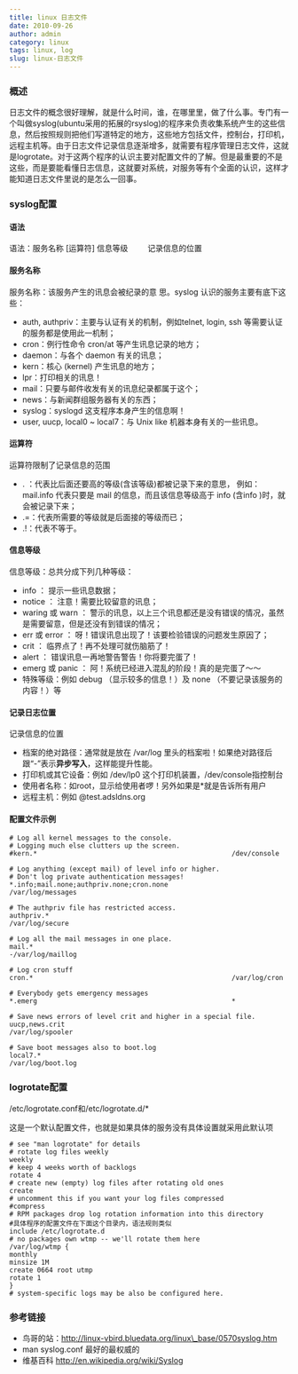 ```yaml
---
title: linux 日志文件
date: 2010-09-26
author: admin
category: linux
tags: linux, log
slug: linux-日志文件
---
```


### 概述

日志文件的概念很好理解，就是什么时间，谁，在哪里里，做了什么事。专门有一个叫做syslog(ubuntu采用的拓展的rsyslog)的程序来负责收集系统产生的这些信息，然后按照规则把他们写道特定的地方，这些地方包括文件，控制台，打印机，远程主机等。由于日志文件记录信息逐渐增多，就需要有程序管理日志文件，这就是logrotate。对于这两个程序的认识主要对配置文件的了解。但是最重要的不是这些，而是要能看懂日志信息，这就要对系统，对服务等有个全面的认识，这样才能知道日志文件里说的是怎么一回事。

### syslog配置

#### 语法

语法：服务名称 [运算符] 信息等级         记录信息的位置

#### 服务名称

服务名称：该服务产生的讯息会被纪录的意 思。syslog
认识的服务主要有底下这些：

-   auth, authpriv：主要与认证有关的机制，例如telnet, login, ssh
    等需要认证的服务都是使用此一机制；
-   cron：例行性命令 cron/at 等产生讯息记录的地方；
-   daemon：与各个 daemon 有关的讯息；
-   kern：核心 (kernel) 产生讯息的地方；
-   lpr：打印相关的讯息！
-   mail：只要与邮件收发有关的讯息纪录都属于这个；
-   news：与新闻群组服务器有关的东西；
-   syslog：syslogd 这支程序本身产生的信息啊！
-   user, uucp, local0 \~ local7：与 Unix like 机器本身有关的一些讯息。

#### 运算符

运算符限制了记录信息的范围

-   . ：代表比后面还要高的等级(含该等级)都被记录下来的意思，
    例如：mail.info 代表只要是 mail 的信息，而且该信息等级高于 info
    (含info )时，就会被记录下来；
-   .=：代表所需要的等级就是后面接的等级而已；
-   .!：代表不等于。

#### 信息等级

信息等级：总共分成下列几种等级：

-   info ： 提示一些讯息数据；
-   notice ： 注意！需要比较留意的讯息；
-   waring 或 warn ：
    警示的讯息，以上三个讯息都还是没有错误的情况，虽然是需要留意，但是还没有到错误的情况；
-   err 或 error ： 呀！错误讯息出现了！该要检验错误的问题发生原因了；
-   crit ： 临界点了！再不处理可就伤脑筋了！
-   alert ： 错误讯息一再地警告警告！你将要完蛋了！
-   emerg 或 panic ： 阿！系统已经进入混乱的阶段！真的是完蛋了～～
-   特殊等级：例如 debug （显示较多的信息！）及 none
    （不要记录该服务的内容！）等

#### 记录日志位置

记录信息的位置

-   档案的绝对路径：通常就是放在 /var/log
    里头的档案啦！如果绝对路径后跟“-”表示**异步写入**，这样能提升性能。
-   打印机或其它设备：例如 /dev/lp0 这个打印机装置，/dev/console指控制台
-   使用者名称：如root，显示给使用者啰！另外如果是\*就是告诉所有用户
-   远程主机：例如 @test.adsldns.org

#### 配置文件示例

    # Log all kernel messages to the console.
    # Logging much else clutters up the screen.
    #kern.*                                                 /dev/console

    # Log anything (except mail) of level info or higher.
    # Don't log private authentication messages!
    *.info;mail.none;authpriv.none;cron.none                /var/log/messages

    # The authpriv file has restricted access.
    authpriv.*                                              /var/log/secure

    # Log all the mail messages in one place.
    mail.*                                                  -/var/log/maillog

    # Log cron stuff
    cron.*                                                  /var/log/cron

    # Everybody gets emergency messages
    *.emerg                                                 *

    # Save news errors of level crit and higher in a special file.
    uucp,news.crit                                          /var/log/spooler

    # Save boot messages also to boot.log
    local7.*                                                /var/log/boot.log

### logrotate配置

/etc/logrotate.conf和/etc/logrotate.d/\*

这是一个默认配置文件，也就是如果具体的服务没有具体设置就采用此默认项

    # see "man logrotate" for details
    # rotate log files weekly
    weekly
    # keep 4 weeks worth of backlogs
    rotate 4
    # create new (empty) log files after rotating old ones
    create
    # uncomment this if you want your log files compressed
    #compress
    # RPM packages drop log rotation information into this directory
    #具体程序的配置文件在下面这个目录内，语法规则类似
    include /etc/logrotate.d
    # no packages own wtmp -- we'll rotate them here
    /var/log/wtmp {
    monthly
    minsize 1M
    create 0664 root utmp
    rotate 1
    }
    # system-specific logs may be also be configured here.

### 参考链接

-   鸟哥的站：http://linux-vbird.bluedata.org/linux\_base/0570syslog.htm
-   man syslog.conf 最好的最权威的
-   维基百科 <http://en.wikipedia.org/wiki/Syslog>

